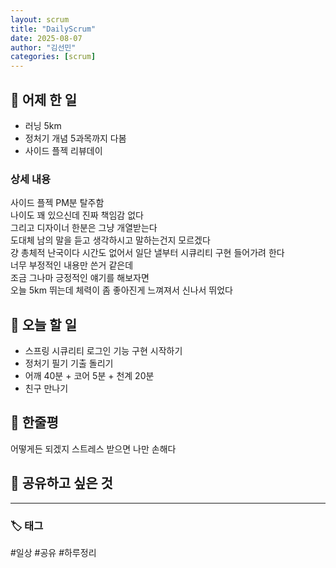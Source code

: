 ```yaml
---
layout: scrum
title: "DailyScrum"
date: 2025-08-07
author: "김선민"
categories: [scrum]
---
```


## 📝 어제 한 일


- 러닝 5km
- 정처기 개념 5과목까지 다봄 
- 사이드 플젝 리뷰데이






### 상세 내용 
사이드 플젝 PM분 탈주함    
나이도 꽤 있으신데 진짜 책임감 없다    
그리고 디자이너 한분은 그냥 개열받는다    
도대체 남의 말을 듣고 생각하시고 말하는건지 모르겠다    
걍 총체적 난국이다 시간도 없어서 일단 낼부터 시큐리티 구현 들어가려 한다      
너무 부정적인 내용만 쓴거 같은데     
조금 그나마 긍정적인 얘기를 해보자면    
오늘 5km 뛰는데 체력이 좀 좋아진게 느껴져서 신나서 뛰었다     

                          
     


           
                   
     
## 🎯 오늘 할 일
- 스프링 시큐리티 로그인 기능 구현 시작하기               
- 정처기 필기 기출 돌리기          
- 어깨 40분 + 코어 5분 + 천계 20분
- 친구 만나기 
 



## 💭 한줄평   
어떻게든 되겠지 스트레스 받으면 나만 손해다    
   


## 🔗 공유하고 싶은 것

      


---

### 🏷️ 태그

#일상 #공유 #하루정리 

